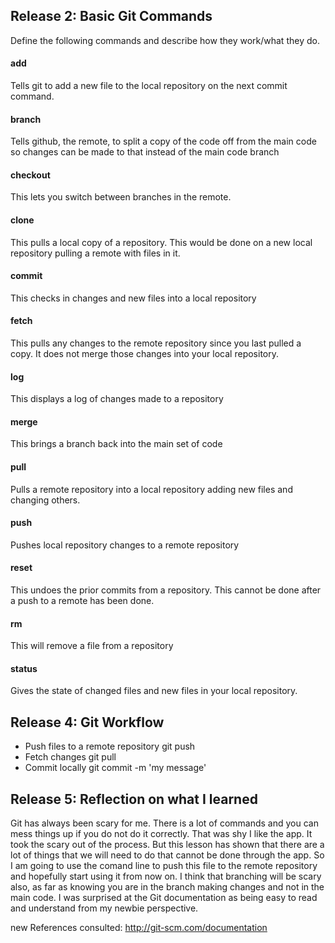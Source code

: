 ## Release 2: Basic Git Commands
Define the following commands and describe how they work/what they do.  


#### add
Tells git to add a new file to the local repository on the next commit command. 

#### branch
Tells github, the remote, to split a copy of the code off from the main code so changes can be made to that instead of the main code branch

#### checkout
This lets you switch between branches in the remote.

#### clone
This pulls a local copy of a repository. This would be done on a new local repository pulling a remote with files in it.

#### commit
This checks in changes and new files into a local repository

#### fetch
This pulls any changes to the remote repository since you last pulled a copy. It does not merge those changes into your local repository.

#### log
This displays a log of changes made to a repository

#### merge
This brings a branch back into the main set of code

#### pull
Pulls a remote repository into a local repository adding new files and changing others.

#### push
Pushes local repository changes to a remote repository

#### reset
This undoes the prior commits from a repository. This cannot be done after a push to a remote has been done.

#### rm
This will remove a file from a repository

#### status
Gives the state of changed files and new files in your local repository.

## Release 4: Git Workflow

- Push files to a remote repository
	git push 
- Fetch changes
	git pull 
- Commit locally
	git commit -m 'my message'

## Release 5: Reflection on what I learned
Git has always been scary for me. There is a lot of commands and you can mess things up if you do not do it correctly. That was shy I like the app. It took the scary out of the process. But this lesson has shown that there are a lot of things that we will need to do that cannot be done through the app. So I am going to use the comand line to push this file to the remote repository and hopefully start using it from now on. I think that branching will be scary also, as far as knowing you are in the branch making changes and not in the main code. I was surprised at the Git documentation as being easy to read and understand from my newbie perspective.

new References consulted:
http://git-scm.com/documentation


